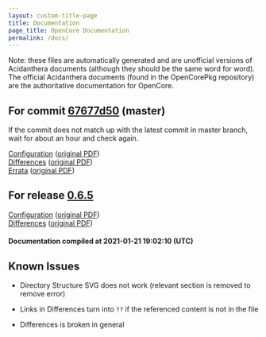 ```yaml
---
layout: custom-title-page
title: Documentation
page_title: OpenCore Documentation
permalink: /docs/
---
```

Note: these files are automatically generated and are unofficial versions of Acidanthera documents (although they should be the same word for word). The official Acidanthera documents (found in the OpenCorePkg repository) are the authoritative documentation for OpenCore.

## For commit [67677d50](https://github.com/acidanthera/OpenCorePkg/tree/67677d50c766b10c6dcf5b9da960ae6b99036ef8) (master)

If the commit does not match up with the latest commit in master branch, wait for about an hour and check again.

[Configuration](latest/Configuration.html) ([original PDF](https://github.com/acidanthera/OpenCorePkg/blob/67677d50c766b10c6dcf5b9da960ae6b99036ef8/Docs/Configuration.pdf))
<br>
[Differences](latest/Differences.html) ([original PDF](https://github.com/acidanthera/OpenCorePkg/blob/67677d50c766b10c6dcf5b9da960ae6b99036ef8/Docs/Differences/Differences.pdf))
<br>
[Errata](latest/Errata.html) ([original PDF](https://github.com/acidanthera/OpenCorePkg/blob/67677d50c766b10c6dcf5b9da960ae6b99036ef8/Docs/Errata/Errata.pdf))

## For release [0.6.5](https://github.com/acidanthera/OpenCorePkg/tree/0.6.5)

[Configuration](release/Configuration.html) ([original PDF](https://github.com/acidanthera/OpenCorePkg/blob/0.6.5/Docs/Configuration.pdf))
<br>
[Differences](release/Differences.html) ([original PDF](https://github.com/acidanthera/OpenCorePkg/blob/0.6.5/Docs/Differences/Differences.pdf))

#### Documentation compiled at 2021-01-21 19:02:10 (UTC)

## Known Issues

* Directory Structure SVG does not work (relevant section is removed to remove error)

* Links in Differences turn into `??` if the referenced content is not in the file

* Differences is broken in general
